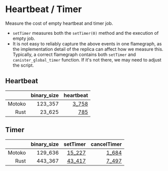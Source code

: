 # Heartbeat / Timer

Measure the cost of empty heartbeat and timer job.

* `setTimer` measures both the `setTimer(0)` method and the execution of empty job.
* It is not easy to reliably capture the above events in one flamegraph, as the implementation detail
of the replica can affect how we measure this. Typically, a correct flamegraph contains both `setTimer` and `canister_global_timer` function. If it's not there, we may need to adjust the script.


## Heartbeat

| |binary_size|heartbeat|
|--:|--:|--:|
|Motoko|123_357|[3_758](Motoko_heartbeat.svg)|
|Rust|23_625|[785](Rust_heartbeat.svg)|

## Timer

| |binary_size|setTimer|cancelTimer|
|--:|--:|--:|--:|
|Motoko|129_636|[15_227](Motoko_setTimer.svg)|[1_684](Motoko_cancelTimer.svg)|
|Rust|443_367|[43_417](Rust_setTimer.svg)|[7_497](Rust_cancelTimer.svg)|
